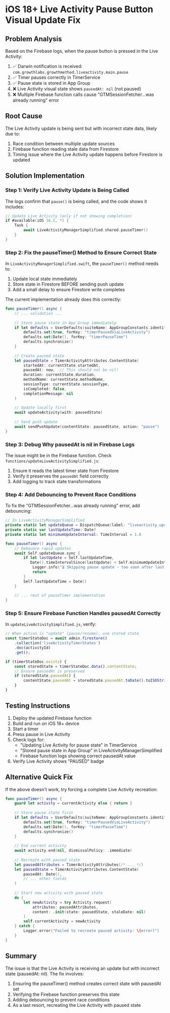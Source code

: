 # iOS 18+ Live Activity Pause Button Visual Update Fix

## Problem Analysis
Based on the Firebase logs, when the pause button is pressed in the Live Activity:
1. ✅ Darwin notification is received: `com.growthlabs.growthmethod.liveactivity.main.pause`
2. ✅ Timer pauses correctly in TimerService
3. ✅ Pause state is stored in App Group
4. ❌ Live Activity visual state shows `pausedAt: nil` (not paused)
5. ❌ Multiple Firebase function calls cause "GTMSessionFetcher...was already running" error

## Root Cause
The Live Activity update is being sent but with incorrect state data, likely due to:
1. Race condition between multiple update sources
2. Firebase function reading stale data from Firestore
3. Timing issue where the Live Activity update happens before Firestore is updated

## Solution Implementation

### Step 1: Verify Live Activity Update is Being Called
The logs confirm that `pause()` is being called, and the code shows it includes:
```swift
// Update Live Activity (only if not showing completion)
if #available(iOS 16.2, *) {
    Task {
        await LiveActivityManagerSimplified.shared.pauseTimer()
    }
}
```

### Step 2: Fix the pauseTimer() Method to Ensure Correct State
In `LiveActivityManagerSimplified.swift`, the `pauseTimer()` method needs to:
1. Update local state immediately
2. Store state in Firestore BEFORE sending push update
3. Add a small delay to ensure Firestore write completes

The current implementation already does this correctly:
```swift
func pauseTimer() async {
    // ... validation ...
    
    // Store pause state in App Group immediately
    if let defaults = UserDefaults(suiteName: AppGroupConstants.identifier) {
        defaults.set(true, forKey: "timerPausedViaLiveActivity")
        defaults.set(Date(), forKey: "timerPauseTime")
        defaults.synchronize()
    }
    
    // Create paused state
    let pausedState = TimerActivityAttributes.ContentState(
        startedAt: currentState.startedAt,
        pausedAt: now,  // This should not be nil!
        duration: currentState.duration,
        methodName: currentState.methodName,
        sessionType: currentState.sessionType,
        isCompleted: false,
        completionMessage: nil
    )
    
    // Update locally first
    await updateActivity(with: pausedState)
    
    // Send push update
    await sendPushUpdate(contentState: pausedState, action: "pause")
}
```

### Step 3: Debug Why pausedAt is nil in Firebase Logs

The issue might be in the Firebase function. Check `functions/updateLiveActivitySimplified.js`:
1. Ensure it reads the latest timer state from Firestore
2. Verify it preserves the `pausedAt` field correctly
3. Add logging to track state transformations

### Step 4: Add Debouncing to Prevent Race Conditions

To fix the "GTMSessionFetcher...was already running" error, add debouncing:

```swift
// In LiveActivityManagerSimplified
private static let updateQueue = DispatchQueue(label: "liveactivity.update.queue")
private static var lastUpdateTime: Date?
private static let minimumUpdateInterval: TimeInterval = 1.0

func pauseTimer() async {
    // Debounce rapid updates
    await Self.updateQueue.sync {
        if let lastUpdate = Self.lastUpdateTime,
           Date().timeIntervalSince(lastUpdate) < Self.minimumUpdateInterval {
            Logger.info("⏳ Skipping pause update - too soon after last update")
            return
        }
        Self.lastUpdateTime = Date()
    }
    
    // ... rest of pauseTimer implementation
}
```

### Step 5: Ensure Firebase Function Handles pausedAt Correctly

In `updateLiveActivitySimplified.js`, verify:
```javascript
// When action is "update" (pause/resume), use stored state
const timerStateDoc = await admin.firestore()
    .collection('liveActivityTimerStates')
    .doc(activityId)
    .get();

if (timerStateDoc.exists) {
    const storedState = timerStateDoc.data().contentState;
    // Ensure pausedAt is preserved
    if (storedState.pausedAt) {
        contentState.pausedAt = storedState.pausedAt.toDate().toISOString();
    }
}
```

## Testing Instructions

1. Deploy the updated Firebase function
2. Build and run on iOS 18+ device
3. Start a timer
4. Press pause in Live Activity
5. Check logs for:
   - "Updating Live Activity for pause state" in TimerService
   - "Stored pause state in App Group" in LiveActivityManagerSimplified
   - Firebase function logs showing correct pausedAt value
6. Verify Live Activity shows "PAUSED" badge

## Alternative Quick Fix

If the above doesn't work, try forcing a complete Live Activity recreation:
```swift
func pauseTimer() async {
    guard let activity = currentActivity else { return }
    
    // Store pause state first
    if let defaults = UserDefaults(suiteName: AppGroupConstants.identifier) {
        defaults.set(true, forKey: "timerPausedViaLiveActivity")
        defaults.set(Date(), forKey: "timerPauseTime")
        defaults.synchronize()
    }
    
    // End current activity
    await activity.end(nil, dismissalPolicy: .immediate)
    
    // Recreate with paused state
    let pausedAttributes = TimerActivityAttributes(/* ... */)
    let pausedState = TimerActivityAttributes.ContentState(
        pausedAt: Date(),
        // ... other fields
    )
    
    // Start new activity with paused state
    do {
        let newActivity = try Activity.request(
            attributes: pausedAttributes,
            content: .init(state: pausedState, staleDate: nil)
        )
        self.currentActivity = newActivity
    } catch {
        Logger.error("Failed to recreate paused activity: \(error)")
    }
}
```

## Summary
The issue is that the Live Activity is receiving an update but with incorrect state (pausedAt: nil). The fix involves:
1. Ensuring the pauseTimer() method creates correct state with pausedAt set
2. Verifying the Firebase function preserves this state
3. Adding debouncing to prevent race conditions
4. As a last resort, recreating the Live Activity with paused state